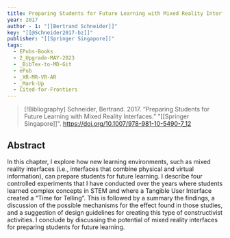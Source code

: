 ```yaml
---
title: Preparing Students for Future Learning with Mixed Reality Interfaces
year: 2017
author - 1: "[[Bertrand Schneider]]"
key: "[[@Schneider2017-bz]]"
publisher: "[[Springer Singapore]]"
tags:
  - EPubs-Books
  - 2_Upgrade-MAY-2023
  - _BibTex-to-MD-Git
  - ePub
  - _XR-MR-VR-AR
  - _Mark-Up
  - Cited-for-Frontiers
---
```


> [!Bibliography]
> Schneider, Bertrand. 2017. “Preparing Students for Future Learning with Mixed Reality Interfaces.” "[[Springer Singapore]]". https://doi.org/10.1007/978-981-10-5490-7_12

## Abstract
In this chapter, I explore how new learning environments, such as mixed reality interfaces (i.e., interfaces that combine physical and virtual information), can prepare students for future learning. I describe four controlled experiments that I have conducted over the years where students learned complex concepts in STEM and where a Tangible User Interface created a “Time for Telling”. This is followed by a summary the findings, a discussion of the possible mechanisms for the effect found in those studies, and a suggestion of design guidelines for creating this type of constructivist activities. I conclude by discussing the potential of mixed reality interfaces for preparing students for future learning.